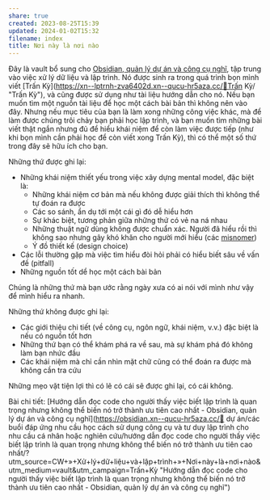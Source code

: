 ```yaml
---
share: true
created: 2023-08-25T15:39
updated: 2024-01-02T15:32
filename: index
title: Nơi này là nơi nào
---
```


Đây là vault bổ sung cho [Obsidian, quản lý dự án và công cụ nghĩ](https://obsidian.xn--qucu-hr5aza.cc/?utm_source=CW+»+Xử+lý+dữ+liệu+và+lập+trình&utm_campaign=C+Hỗ+trợ+người+tự+học+quản+lý+dự+án+hoặc+kiến+thức&utm_term=Đọc+bài+viết+trên+web "Obsidian, quản lý dự án và công cụ nghĩ"), tập trung vào việc xử lý dữ liệu và lập trình. Nó được sinh ra trong quá trình bọn mình viết [Trấn Kỳ](https://xn--lptrnh-zva6402d.xn--qucu-hr5aza.cc/👏Trấn Kỳ/ "Trấn Kỳ"), và cũng được sử dụng như tài liệu hướng dẫn cho nó. Nếu bạn muốn tìm một nguồn tài liệu để học một cách bài bản thì không nên vào đây. Nhưng nếu mục tiêu của bạn là làm xong những công việc khác, mà để làm được chúng trôi chảy bạn phải học lập trình, và bạn muốn tìm những bài viết thật ngắn nhưng đủ để hiểu khái niệm để còn làm việc được tiếp (như khi bọn mình cần phải học để còn viết xong Trấn Kỳ), thì có thể một số thứ trong đây sẽ hữu ích cho bạn.

Những thứ được ghi lại:
- Những khái niệm thiết yếu trong việc xây dựng mental model, đặc biệt là:
    - Những khái niệm cơ bản mà nếu không được giải thích thì không thể tự đoán ra được
    - Các so sánh, ẩn dụ tới một cái gì đó dễ hiểu hơn
    - Sự khác biệt, tương phản giữa những thứ có vẻ na ná nhau
    - Những thuật ngữ dùng không được chuẩn xác. Người đã hiểu rồi thì không sao nhưng gây khó khăn cho người mới hiểu (các [misnomer](https://en.wikipedia.org/wiki/Misnomer)) 
    - Ý đồ thiết kế (design choice)
- Các lỗi thường gặp mà việc tìm hiểu đòi hỏi phải có hiểu biết sâu về vấn đề (pitfall)
- Những nguồn tốt dể học một cách bài bản

Chúng là những thứ mà bạn ước rằng ngày xưa có ai nói với mình như vậy để mình hiểu ra nhanh. 

Những thứ không được ghi lại:
- Các giới thiệu chi tiết (về công cụ, ngôn ngữ, khái niệm, v.v.) đặc biệt là nếu có nguồn tốt hơn
- Những thứ bạn có thể khám phá ra về sau, mà sự khám phá đó không làm bạn nhức đầu
- Các khái niệm mà chỉ cần nhìn mặt chữ cũng có thể đoán ra được mà không cần tra cứu

Những mẹo vặt tiện lợi thì có lẽ có cái sẽ được ghi lại, có cái không.

Bài chi tiết: [Hướng dẫn đọc code cho người thấy việc biết lập trình là quan trọng nhưng không thể biến nó trở thành ưu tiên cao nhất - Obsidian, quản lý dự án và công cụ nghĩ](https://obsidian.xn--qucu-hr5aza.cc/📐 dự án/các buổi đáp ứng nhu cầu học cách sử dụng công cụ và tư duy lập trình cho nhu cầu cá nhân hoặc nghiên cứu/hướng dẫn đọc code cho người thấy việc biết lập trình là quan trọng nhưng không thể biến nó trở thành ưu tiên cao nhất/?utm_source=CW+»+Xử+lý+dữ+liệu+và+lập+trình+»+Nơi+này+là+nơi+nào&utm_medium=vault&utm_campaign=Trấn+Kỳ "Hướng dẫn đọc code cho người thấy việc biết lập trình là quan trọng nhưng không thể biến nó trở thành ưu tiên cao nhất - Obsidian, quản lý dự án và công cụ nghĩ")
